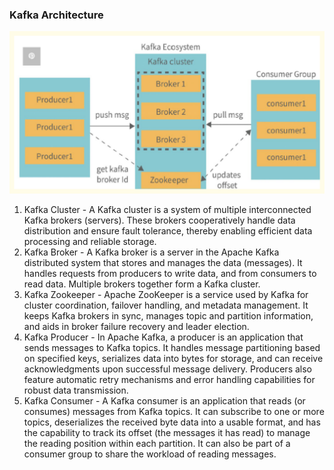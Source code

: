 ### Kafka Architecture

![Steps](kafkaarc.svg)

1. Kafka Cluster - A Kafka cluster is a system of multiple interconnected Kafka brokers (servers). These brokers cooperatively handle data distribution and ensure fault tolerance, thereby enabling efficient data processing and reliable storage.
2. Kafka Broker - A Kafka broker is a server in the Apache Kafka distributed system that stores and manages the data (messages). It handles requests from producers to write data, and from consumers to read data. Multiple brokers together form a Kafka cluster.
3. Kafka Zookeeper - Apache ZooKeeper is a service used by Kafka for cluster coordination, failover handling, and metadata management. It keeps Kafka brokers in sync, manages topic and partition information, and aids in broker failure recovery and leader election.
4. Kafka Producer - In Apache Kafka, a producer is an application that sends messages to Kafka topics. It handles message partitioning based on specified keys, serializes data into bytes for storage, and can receive acknowledgments upon successful message delivery. Producers also feature automatic retry mechanisms and error handling capabilities for robust data transmission.
5. Kafka Consumer - A Kafka consumer is an application that reads (or consumes) messages from Kafka topics. It can subscribe to one or more topics, deserializes the received byte data into a usable format, and has the capability to track its offset (the messages it has read) to manage the reading position within each partition. It can also be part of a consumer group to share the workload of reading messages.